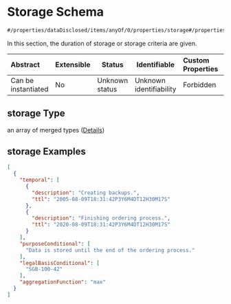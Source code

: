 # Storage Schema

```txt
#/properties/dataDisclosed/items/anyOf/0/properties/storage#/properties/dataDisclosed/items/anyOf/0/properties/storage
```

In this section, the duration of storage or storage criteria are given.


| Abstract            | Extensible | Status         | Identifiable            | Custom Properties | Additional Properties | Access Restrictions | Defined In                                                           |
| :------------------ | ---------- | -------------- | ----------------------- | :---------------- | --------------------- | ------------------- | -------------------------------------------------------------------- |
| Can be instantiated | No         | Unknown status | Unknown identifiability | Forbidden         | Allowed               | none                | [tilt-schema.json\*](../out/tilt-schema.json "open original schema") |

## storage Type

an array of merged types ([Details](tilt-schema-properties-datadisclosed-items-anyof-anyof-schema-properties-storage-items.md))

## storage Examples

```json
[
  {
    "temporal": [
      {
        "description": "Creating backups.",
        "ttl": "2005-08-09T18:31:42P3Y6M4DT12H30M17S"
      },
      {
        "description": "Finishing ordering process.",
        "ttl": "2020-08-09T18:31:42P3Y6M4DT12H30M17S"
      }
    ],
    "purposeConditional": [
      "Data is stored until the end of the ordering process."
    ],
    "legalBasisConditional": [
      "SGB-100-42"
    ],
    "aggregationFunction": "max"
  }
]
```
